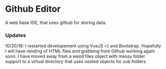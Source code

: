 # Github Editor

A web base IDE, that uses github for storing data.

### Updates

10/20/18: I restarted developement using VueJS `<3` and Bootstrap. Hopefully I will have rending of HTML files and grabbing from Github working again soon. I have moved away from a weird files object with messy folder support to a virtual directory that uses nested objects for sub folders